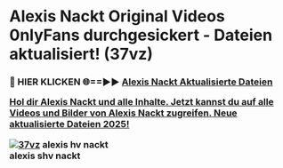 # Alexis Nackt Original Videos 0nlyFans durchgesickert - Dateien aktualisiert! (37vz)

<h3>🔴 HIER KLICKEN 🌐==►► <a href="https://tinyurl.com/h6vf6nb8" rel="nofollow">Alexis Nackt Aktualisierte Dateien

Hol dir Alexis Nackt und alle Inhalte. Jetzt kannst du auf alle Videos und Bilder von Alexis Nackt zugreifen. Neue aktualisierte Dateien 2025!

[![37vz](https://i.imgur.com/sD4kR3V.gif)](https://tinyurl.com/h6vf6nb8)
alexis hv nackt<br>
alexis shv nackt